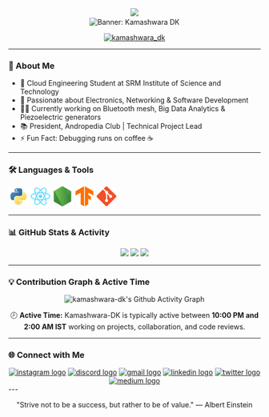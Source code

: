 <!-- Animated Gradient Banner (Verified Working) -->
<div align="center">
  <img src="https://capsule-render.vercel.app/api?type=waving&color=gradient&height=180&section=header&text=Kamashwara%20DK&fontSize=50&animation=fadeIn" />
</div>

<div align="center">
  <img src="https://readme-typing-svg.demolab.com/?font=Fira+Code&size=40&duration=3000&pause=1000&center=true&vCenter=true&width=1000&height=100&lines=Software+Engineer+%7C+Open+Source+Enthusiast;President,+Andropedia+Club" alt="Banner: Kamashwara DK"/>
</div>

<p align="center">
  <a href="https://github.com/ryo-ma/github-profile-trophy">
    <img src="https://github-profile-trophy.vercel.app/?username=kamashwara-dk&theme=matrix&title=MultiLanguage,Commits,Repositories,Stars,Followers,PullRequest,Experience,Issues" alt="kamashwara_dk" />
  </a>
</p>

---

### 🚀 About Me

- 🏫 Cloud Engineering Student at SRM Institute of Science and Technology
- 🌱 Passionate about Electronics, Networking & Software Development
- 👨‍💻 Currently working on Bluetooth mesh, Big Data Analytics & Piezoelectric generators
- 📚 President, Andropedia Club | Technical Project Lead
- ⚡ Fun Fact: Debugging runs on coffee ☕

---

### 🛠️ Languages & Tools

<p>
  <img src="https://raw.githubusercontent.com/devicons/devicon/master/icons/python/python-original.svg" width="40"/>
  <img src="https://raw.githubusercontent.com/devicons/devicon/master/icons/react/react-original.svg" width="40"/>
  <img src="https://raw.githubusercontent.com/devicons/devicon/master/icons/nodejs/nodejs-original.svg" width="40"/>
  <img src="https://raw.githubusercontent.com/devicons/devicon/master/icons/tensorflow/tensorflow-original.svg" width="40"/>
  <img src="https://raw.githubusercontent.com/devicons/devicon/master/icons/git/git-original.svg" width="40"/>
</p>

---

### 📊 GitHub Stats & Activity

<p align="center">
  <img src="https://github-readme-stats.vercel.app/api?username=kamashwara-dk&show_icons=true&theme=radical"/>
  <img src="https://github-readme-streak-stats.herokuapp.com/?user=kamashwara-dk&theme=radical"/>
  <img src="https://github-readme-stats.vercel.app/api/top-langs?username=kamashwara-dk&layout=compact&theme=radical"/>
</p>

---

### 💡 Contribution Graph & Active Time

<p align="center">
  <img src="https://github-readme-activity-graph.vercel.app/graph?username=kamashwara-dk&theme=react-dark&area=true&hide_border=true" alt="kamashwara-dk's Github Activity Graph"/>
</p>

<p align="center">
  🕗 <b>Active Time:</b> Kamashwara-DK is typically active between <b>10:00 PM and 2:00 AM IST</b> working on projects, collaboration, and code reviews.
</p>

---

### 🌐 Connect with Me

<div align="center">
  <a href="https://instagram.com/zk_xrrin" target="blank"><img src="https://img.shields.io/static/v1?message=Instagram&logo=instagram&label=&color=E4405F&logoColor=white&labelColor=&style=for-the-badge" height="35" alt="instagram logo" /></a>
  <a href="https://discord.com/invite/your-discord-link" target="blank"><img src="https://img.shields.io/static/v1?message=Discord&logo=discord&label=&color=7289DA&logoColor=white&labelColor=&style=for-the-badge" height="35" alt="discord logo" /></a>
  <a href="mailto:kamashwaradk@gmail.com" target="blank"><img src="https://img.shields.io/static/v1?message=Gmail&logo=gmail&label=&color=D14836&logoColor=white&labelColor=&style=for-the-badge" height="35" alt="gmail logo" /></a>
  <a href="https://www.linkedin.com/in/kamashwara-dk" target="blank"><img src="https://img.shields.io/static/v1?message=LinkedIn&logo=linkedin&label=&color=0077B5&logoColor=white&labelColor=&style=for-the-badge" height="35" alt="linkedin logo" /></a>
  <a href="https://twitter.com/kamashwaradk" target="blank"><img src="https://img.shields.io/static/v1?message=Twitter&logo=twitter&label=&color=1DA1F2&logoColor=white&labelColor=&style=for-the-badge" height="35" alt="twitter logo" /></a>
  <a href="https://medium.com/@kamashwaradk" target="blank"><img src="https://img.shields.io/static/v1?message=Medium&logo=medium&label=&color=12100E&logoColor=white&labelColor=&style=for-the-badge" height="35" alt="medium logo" /></a>
</div>
---

<p align="center">
  "Strive not to be a success, but rather to be of value." — Albert Einstein
</p>
